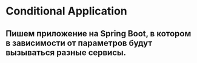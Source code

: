 # Conditional Application
## Пишем приложение на Spring Boot, в котором в зависимости от параметров будут вызываться разные сервисы.